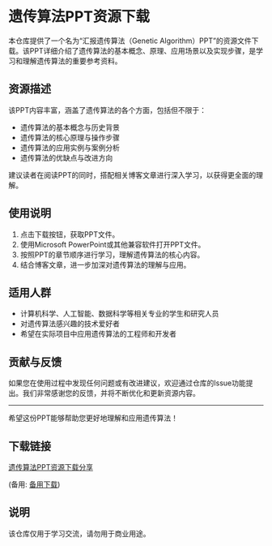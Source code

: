 # 遗传算法PPT资源下载

本仓库提供了一个名为“汇报遗传算法（Genetic Algorithm）PPT”的资源文件下载。该PPT详细介绍了遗传算法的基本概念、原理、应用场景以及实现步骤，是学习和理解遗传算法的重要参考资料。

## 资源描述

该PPT内容丰富，涵盖了遗传算法的各个方面，包括但不限于：

- 遗传算法的基本概念与历史背景
- 遗传算法的核心原理与操作步骤
- 遗传算法的应用实例与案例分析
- 遗传算法的优缺点与改进方向

建议读者在阅读PPT的同时，搭配相关博客文章进行深入学习，以获得更全面的理解。

## 使用说明

1. 点击下载按钮，获取PPT文件。
2. 使用Microsoft PowerPoint或其他兼容软件打开PPT文件。
3. 按照PPT的章节顺序进行学习，理解遗传算法的核心内容。
4. 结合博客文章，进一步加深对遗传算法的理解与应用。

## 适用人群

- 计算机科学、人工智能、数据科学等相关专业的学生和研究人员
- 对遗传算法感兴趣的技术爱好者
- 希望在实际项目中应用遗传算法的工程师和开发者

## 贡献与反馈

如果您在使用过程中发现任何问题或有改进建议，欢迎通过仓库的Issue功能提出。我们非常感谢您的反馈，并将不断优化和更新资源内容。

---

希望这份PPT能够帮助您更好地理解和应用遗传算法！

## 下载链接
[遗传算法PPT资源下载分享]() 

(备用: [备用下载](https://pan.baidu.com/s/16NBil-0EIC9sHzNTRz2D2A?pwd=1234))

## 说明

该仓库仅用于学习交流，请勿用于商业用途。
